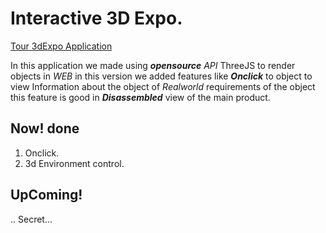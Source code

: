Interactive 3D Expo.
==

[Tour 3dExpo Application](https://deeajith.github.io/proto3D/)

In this application we made using **_opensource_** _API_ ThreeJS to render objects in *WEB* in this version we added features 
like **_Onclick_** to object to view Information about the object of _Realworld_ requirements of the object this feature is
good in _**Disassembled**_ view of the main product.

Now! done
---
1. Onclick.
2. 3d Environment control.

UpComing!
---
..
Secret...

